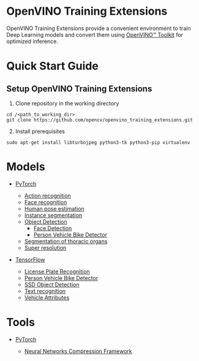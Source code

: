 # OpenVINO Training Extensions

OpenVINO Training Extensions provide a convenient environment to train
Deep Learning models and convert them using [OpenVINO™
Toolkit](https://software.intel.com/en-us/openvino-toolkit) for optimized
inference.


# Quick Start Guide

## Setup OpenVINO Training Extensions

1. Clone repository in the working directory

  ```
  cd /<path_to_working_dir>
  git clone https://github.com/opencv/openvino_training_extensions.git
  ```

2. Install prerequisites

  ```
  sudo apt-get install libturbojpeg python3-tk python3-pip virtualenv
  ```


# Models

* [PyTorch](pytorch_toolkit)

  * [Action recognition](pytorch_toolkit/action_recognition)
  * [Face recognition](pytorch_toolkit/face_recognition)
  * [Human pose estimation](pytorch_toolkit/human_pose_estimation)
  * [Instance segmentation](pytorch_toolkit/instance_segmentation)
  * [Object Detection](pytorch_toolkit/object_detection)
    - [Face Detection](pytorch_toolkit/object_detection/face_detection.md)
    - [Person Vehicle Bike Detector](pytorch_toolkit/object_detection/person_vehicle_bike_detection.md)
  * [Segmentation of thoracic organs](pytorch_toolkit/segthor)
  * [Super resolution](pytorch_toolkit/super_resolution)

* [TensorFlow](tensorflow_toolkit)

  * [License Plate Recognition](tensorflow_toolkit/lpr)
  * [Person Vehicle Bike Detector](tensorflow_toolkit/person_vehicle_bike_detector)
  * [SSD Object Detection](tensorflow_toolkit/ssd_detector)
  * [Text recognition](text_recognition)
  * [Vehicle Attributes](tensorflow_toolkit/vehicle_attributes)

# Tools

* [PyTorch](pytorch_toolkit)

  * [Neural Networks Compression Framework](pytorch_toolkit/nncf)
